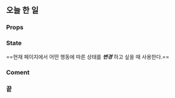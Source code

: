 <br>

## 오늘 한 일
> 

### Props


### State


==현재 페이지에서 어떤 행동에 따른 상태를 ***변경*** 하고 싶을 때 사용한다.==


### Coment



### 끝
<!--stackedit_data:
eyJwcm9wZXJ0aWVzIjoibGF5b3V0OiAgICAgcG9zdFxudGl0bG
U6ICAgICAgXCIyMDE5LjA0LjIzIEphdmFzY3JpcHQgRXZlbnQg
bG9vcFwiXG5zdWJ0aXRsZTogICBcIlN5bmMsIEFzeW5jXCJcbm
RhdGU6ICAgICAgIDIwMTktMDQtMTVcbmF1dGhvcjogICAgIGdv
Z29KSFxuaGVhZGVyLWltZzogaW1nL3Bvc3QtYmctZmlyc3Quan
BnXG5jYXRhbG9nOiB0cnVlXG50YWdzOlxuICAgIC0gVElMXG4g
ICAgLSDqsJzrsJzsnbzquLBcbiAgICAtIEpTXG4iLCJoaXN0b3
J5IjpbLTExMTgyMzkyNTNdfQ==
-->